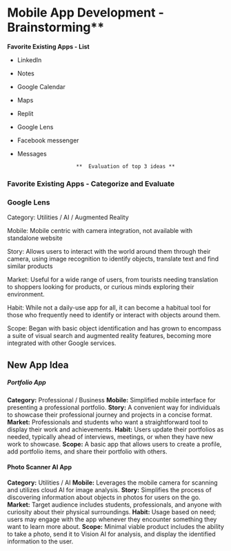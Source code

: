 # Mobile App Development - Brainstorming**

**Favorite Existing Apps - List**

- LinkedIn
- Notes
- Google Calendar
- Maps
- Replit
- Google Lens
- Facebook messenger
- Messages
 
 
                         **  Evaluation of top 3 ideas **
 
### Favorite Existing Apps - Categorize and Evaluate
### Google Lens
Category: Utilities / AI / Augmented Reality

Mobile: Mobile centric with camera integration, not available with standalone website

Story: Allows users to interact  with the world around them through their camera, using image recognition to identify objects, translate text and find similar products

Market: Useful for a wide range of users, from tourists needing translation to shoppers looking for products, or curious minds exploring their environment.

Habit: While not a daily-use app for all, it can become a habitual tool for those who frequently need to identify or interact with objects around them.

Scope: Began with basic object identification and has grown to encompass a suite of visual search and augmented reality features, becoming more integrated with other Google services.


## New App Idea
##### Portfolio App
**Category:** Professional / Business
**Mobile:** Simplified mobile interface for presenting a professional portfolio.
**Story:** A convenient way for individuals to showcase their professional journey and projects in a concise format.
**Market:** Professionals and students who want a straightforward tool to display their work and achievements.
**Habit:** Users update their portfolios as needed, typically ahead of interviews, meetings, or when they have new work to showcase.
**Scope:** A basic app that allows users to create a profile, add portfolio items, and share their portfolio with others.


#### Photo Scanner AI App
**Category:** Utilities / AI
**Mobile:** Leverages the mobile camera for scanning and utilizes cloud AI for image analysis.
**Story:** Simplifies the process of discovering information about objects in photos for users on the go.
**Market:** Target audience includes students, professionals, and anyone with curiosity about their physical surroundings.
**Habit:** Usage based on need; users may engage with the app whenever they encounter something they want to learn more about.
**Scope:** Minimal viable product includes the ability to take a photo, send it to Vision AI for analysis, and display the identified information to the user.


